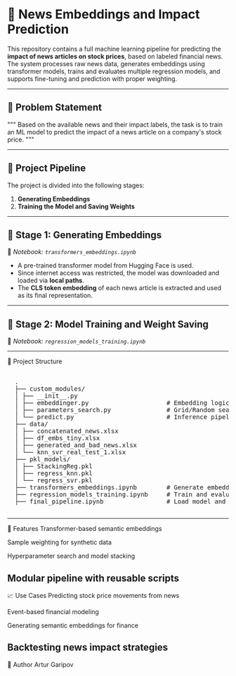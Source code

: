 # 🧠 News Embeddings and Impact Prediction

This repository contains a full machine learning pipeline for predicting the **impact of news articles on stock prices**, based on labeled financial news. The system processes raw news data, generates embeddings using transformer models, trains and evaluates multiple regression models, and supports fine-tuning and prediction with proper weighting.

---

## 📌 Problem Statement

"""
Based on the available news and their impact labels, the task is to train an ML model to predict the impact of a news article on a company's stock price.
"""

---

## 🔄 Project Pipeline

The project is divided into the following stages:

1. **Generating Embeddings**
2. **Training the Model and Saving Weights**

---

## 🔎 Stage 1: Generating Embeddings  
📄 *Notebook: `transformers_embeddings.ipynb`*

- A pre-trained transformer model from Hugging Face is used.
- Since internet access was restricted, the model was downloaded and loaded via **local paths**.
- The **CLS token embedding** of each news article is extracted and used as its final representation.

---

## 🤖 Stage 2: Model Training and Weight Saving  
📄 *Notebook: `regression_models_training.ipynb`*

---

📁 Project Structure
<pre> 
  . 
  ├── custom_modules/ 
  │ ├── __init__.py 
  │ ├── embeddinger.py                     # Embedding logic with transformer model 
  │ ├── parameters_search.py               # Grid/Random search for hyperparameters 
  │ └── predict.py                         # Inference pipeline 
  ├── data/ 
  │ ├── concatenated_news.xlsx 
  │ ├── df_embs_tiny.xlsx 
  │ ├── generated_and_bad_news.xlsx 
  │ └── knn_svr_real_test_1.xlsx 
  ├── pkl_models/ 
  │ ├── StackingReg.pkl 
  │ ├── regress_knn.pkl 
  │ └── regress_svr.pkl 
  ├── transformers_embeddings.ipynb        # Generate embeddings 
  ├── regression_models_training.ipynb     # Train and evaluate regressors 
  ├── final_pipeline.ipynb                 # Load model and predict 
 </pre>

---

 🚀 Features
Transformer-based semantic embeddings

Sample weighting for synthetic data

Hyperparameter search and model stacking

Modular pipeline with reusable scripts
---

📈 Use Cases
Predicting stock price movements from news

Event-based financial modeling

Generating semantic embeddings for finance

Backtesting news impact strategies
---
📝 Author
Artur Garipov
